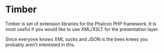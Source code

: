 # Timber

Timber is set of extension libraries for the Phalcon PHP framework. It is most useful if you would like to use XML/XSLT for the presentation layer. 

Since everyone knows XML sucks and JSON is the bees knees you probably aren't interested in this.
